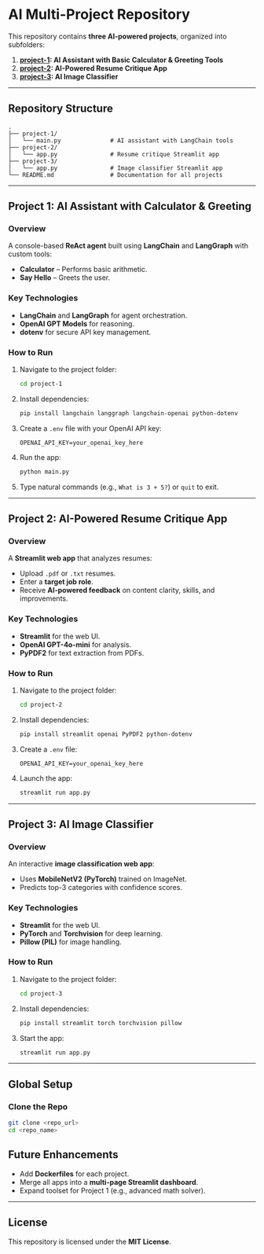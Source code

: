 # AI Multi-Project Repository

This repository contains **three AI-powered projects**, organized into subfolders:

1. **[project-1](project-1/): AI Assistant with Basic Calculator & Greeting Tools**  
2. **[project-2](project-2/): AI-Powered Resume Critique App**  
3. **[project-3](project-3/): AI Image Classifier**

---

## **Repository Structure**
```
.
├── project-1/
│   └── main.py              # AI assistant with LangChain tools
├── project-2/
│   └── app.py               # Resume critique Streamlit app
├── project-3/
│   └── app.py               # Image classifier Streamlit app
└── README.md                # Documentation for all projects
```

---

## **Project 1: AI Assistant with Calculator & Greeting**

### Overview
A console-based **ReAct agent** built using **LangChain** and **LangGraph** with custom tools:
- **Calculator** – Performs basic arithmetic.
- **Say Hello** – Greets the user.

### Key Technologies
- **LangChain** and **LangGraph** for agent orchestration.
- **OpenAI GPT Models** for reasoning.
- **dotenv** for secure API key management.

### How to Run
1. Navigate to the project folder:
   ```bash
   cd project-1
   ```
2. Install dependencies:
   ```bash
   pip install langchain langgraph langchain-openai python-dotenv
   ```
3. Create a `.env` file with your OpenAI API key:
   ```
   OPENAI_API_KEY=your_openai_key_here
   ```
4. Run the app:
   ```bash
   python main.py
   ```
5. Type natural commands (e.g., `What is 3 + 5?`) or `quit` to exit.

---

## **Project 2: AI-Powered Resume Critique App**

### Overview
A **Streamlit web app** that analyzes resumes:
- Upload `.pdf` or `.txt` resumes.
- Enter a **target job role**.
- Receive **AI-powered feedback** on content clarity, skills, and improvements.

### Key Technologies
- **Streamlit** for the web UI.
- **OpenAI GPT-4o-mini** for analysis.
- **PyPDF2** for text extraction from PDFs.

### How to Run
1. Navigate to the project folder:
   ```bash
   cd project-2
   ```
2. Install dependencies:
   ```bash
   pip install streamlit openai PyPDF2 python-dotenv
   ```
3. Create a `.env` file:
   ```
   OPENAI_API_KEY=your_openai_key_here
   ```
4. Launch the app:
   ```bash
   streamlit run app.py
   ```

---

## **Project 3: AI Image Classifier**

### Overview
An interactive **image classification web app**:
- Uses **MobileNetV2 (PyTorch)** trained on ImageNet.
- Predicts top-3 categories with confidence scores.

### Key Technologies
- **Streamlit** for the web UI.
- **PyTorch** and **Torchvision** for deep learning.
- **Pillow (PIL)** for image handling.

### How to Run
1. Navigate to the project folder:
   ```bash
   cd project-3
   ```
2. Install dependencies:
   ```bash
   pip install streamlit torch torchvision pillow
   ```
3. Start the app:
   ```bash
   streamlit run app.py
   ```

---

## **Global Setup**

### Clone the Repo
```bash
git clone <repo_url>
cd <repo_name>
```


## **Future Enhancements**
- Add **Dockerfiles** for each project.
- Merge all apps into a **multi-page Streamlit dashboard**.
- Expand toolset for Project 1 (e.g., advanced math solver).

---

## **License**
This repository is licensed under the **MIT License**.
